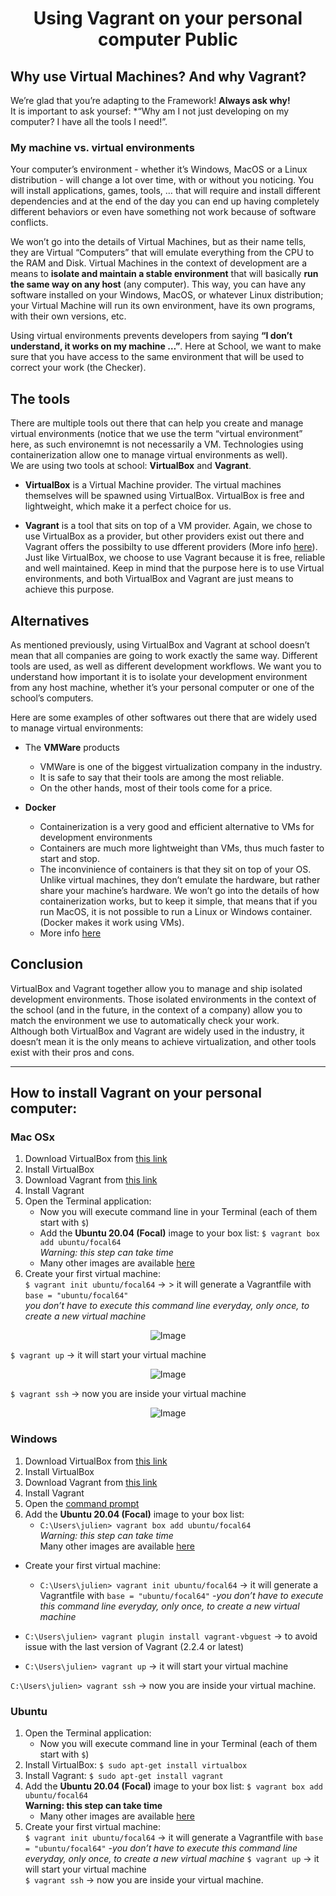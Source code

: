 
<h1><p align="center"> Using Vagrant on your personal computer Public </h1></p></font>

## Why use Virtual Machines? And why Vagrant?
We’re glad that you’re adapting to the Framework! **Always ask why!**  
It is important to ask yoursef: *“Why am I not just developing on my computer? I have all the tools I need!”.

### My machine vs. virtual environments
Your computer’s environment - whether it’s Windows, MacOS or a Linux distribution - will change a lot over time, with or without you noticing. You will install applications, games, tools, … that will require and install different dependencies and at the end of the day you can end up having completely different behaviors or even have something not work because of software conflicts.

We won’t go into the details of Virtual Machines, but as their name tells, they are Virtual “Computers” that will emulate everything from the CPU to the RAM and Disk. Virtual Machines in the context of development are a means to **isolate and maintain a stable environment** that will basically **run the same way on any host** (any computer). This way, you can have any software installed on your Windows, MacOS, or whatever Linux distribution; your Virtual Machine will run its own environment, have its own programs, with their own versions, etc.

Using virtual environments prevents developers from saying **“I don’t understand, it works on my machine …”**. Here at School, we want to make sure that you have access to the same environment that will be used to correct your work (the Checker).

## The tools
There are multiple tools out there that can help you create and manage virtual environments (notice that we use the term “virtual environment” here, as such environemnt is not necessarily a VM. Technologies using containerization allow one to manage virtual environments as well).  
We are using two tools at school: **VirtualBox** and **Vagrant**.

- **VirtualBox** is a Virtual Machine provider. The virtual machines themselves will be spawned using VirtualBox. VirtualBox is free and lightweight, which make it a perfect choice for us.

- **Vagrant** is a tool that sits on top of a VM provider. Again, we chose to use VirtualBox as a provider, but other providers exist out there and Vagrant offers the possibilty to use dfferent providers (More info [here](https://developer.hashicorp.com/vagrant/docs/providers)). Just like VirtualBox, we choose to use Vagrant because it is free, reliable and well maintained. Keep in mind that the purpose here is to use Virtual environments, and both VirtualBox and Vagrant are just means to achieve this purpose.

## Alternatives
As mentioned previously, using VirtualBox and Vagrant at school doesn’t mean that all companies are going to work exactly the same way. Different tools are used, as well as different development workflows. We want you to understand how important it is to isolate your development environment from any host machine, whether it’s your personal computer or one of the school’s computers.

Here are some examples of other softwares out there that are widely used to manage virtual environments:

- The **VMWare** products 
  - VMWare is one of the biggest virtualization company in the industry.  
  - It is safe to say that their tools are among the most reliable.  
  - On the other hands, most of their tools come for a price.

- **Docker**  
  - Containerization is a very good and efficient alternative to VMs for development environments  
  - Containers are much more lightweight than VMs, thus much faster to start and stop.  
  - The inconvinience of containers is that they sit on top of your OS. Unlike virtual machines, they don’t emulate the hardware, but rather share your machine’s hardware. We won’t go into the details of how containerization works, but to keep it simple, that means that if you run MacOS, it is not possible to run a Linux or Windows container. (Docker makes it work using VMs).  
  - More info [here](https://developer.hashicorp.com/vagrant/intro/vs)

## Conclusion
VirtualBox and Vagrant together allow you to manage and ship isolated development environments. Those isolated environments in the context of the school (and in the future, in the context of a company) allow you to match the environment we use to automatically check your work.  
Although both VirtualBox and Vagrant are widely used in the industry, it doesn’t mean it is the only means to achieve virtualization, and other tools exist with their pros and cons.

---

## How to install Vagrant on your personal computer:

### Mac OSx
1. Download VirtualBox from [this link](https://www.virtualbox.org/wiki/Downloads)
2. Install VirtualBox
3. Download Vagrant from [this link](https://developer.hashicorp.com/vagrant/install)
4. Install Vagrant
5. Open the Terminal application:  
    - Now you will execute command line in your Terminal (each of them start with `$`)
    - Add the **Ubuntu 20.04 (Focal)** image to your box list:  `$ vagrant box add ubuntu/focal64`  
        *Warning: this step can take time*  
    - Many other images are available [here](https://portal.cloud.hashicorp.com/vagrant/discover)
7. Create your first virtual machine:  
   `$ vagrant init ubuntu/focal64` → > it will generate a Vagrantfile with `base = "ubuntu/focal64"`  
   *you don’t have to execute this command line everyday, only once, to create a new virtual machine*

<p align="center">
  <img src="" alt="Image"/>
</p>

   `$ vagrant up` → it will start your virtual machine  

<p align="center">
  <img src="" alt="Image"/>
</p>

   `$ vagrant ssh` → now you are inside your virtual machine

<p align="center">
  <img src="" alt="Image"/>
</p>

### Windows
1. Download VirtualBox from [this link](https://www.virtualbox.org/wiki/Downloads)
2. Install VirtualBox
3. Download Vagrant from [this link](https://developer.hashicorp.com/vagrant/installs)
4. Install Vagrant
5. Open the [command prompt](https://www.lifewire.com/how-to-open-command-prompt-2618089)
6. Add the **Ubuntu 20.04 (Focal)** image to your box list:  
   - `C:\Users\julien> vagrant box add ubuntu/focal64`  
   *Warning: this step can take time*  
    Many other images are available [here](https://portal.cloud.hashicorp.com/vagrant/discover)


  - Create your first virtual machine:  
    - `C:\Users\julien> vagrant init ubuntu/focal64` → it will generate a Vagrantfile with `base = "ubuntu/focal64"` 
    *-you don’t have to execute this command line everyday, only once, to create a new virtual machine*

   - `C:\Users\julien> vagrant plugin install vagrant-vbguest` → to avoid issue with the last version of Vagrant (2.2.4 or latest)  
   - `C:\Users\julien> vagrant up` → it will start your virtual machine


   `C:\Users\julien> vagrant ssh` → now you are inside your virtual machine.

### Ubuntu
1. Open the Terminal application:  
   - Now you will execute command line in your Terminal (each of them start with `$`)
2. Install VirtualBox:  `$ sudo apt-get install virtualbox`
3. Install Vagrant:  `$ sudo apt-get install vagrant`
4. Add the **Ubuntu 20.04 (Focal)** image to your box list: `$ vagrant box add ubuntu/focal64`  
   **Warning: this step can take time**  
   - Many other images are available [here](https://portal.cloud.hashicorp.com/vagrant/discover)
5. Create your first virtual machine:  
   `$ vagrant init ubuntu/focal64` → it will generate a Vagrantfile with `base = "ubuntu/focal64"` 
    *-you don’t have to execute this command line everyday, only once, to create a new virtual machine*
   `$ vagrant up` → it will start your virtual machine  
   `$ vagrant ssh` → now you are inside your virtual machine.
